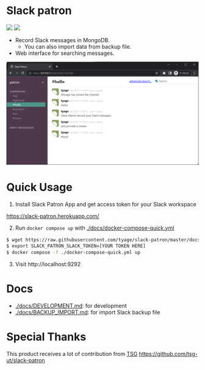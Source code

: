 # Slack patron

<a href="https://hub.docker.com/r/tyage/slack-patron-viewer"><img src="https://img.shields.io/docker/v/tyage/slack-patron-viewer?label=slack-patron-viewer" /></a>
<a href="https://hub.docker.com/r/tyage/slack-patron-logger"><img src="https://img.shields.io/docker/v/tyage/slack-patron-logger?label=slack-patron-logger" /></a>

- Record Slack messages in MongoDB.
  - You can also import data from backup file.
- Web interface for searching messages.

![](./docs/screenshot.png)

# Quick Usage

1. Install Slack Patron App and get access token for your Slack workspace

<https://slack-patron.herokuapp.com/>

2. Run `docker compose up` with [./docs/docker-compose-quick.yml](./docs/docker-compose-quick.yml)

```sh
$ wget https://raw.githubusercontent.com/tyage/slack-patron/master/docs/docker-compose-quick.yml
$ export SLACK_PATRON_SLACK_TOKEN=[YOUR TOKEN HERE]
$ docker compose -f ./docker-compose-quick.yml up
```

3. Visit http://localhost:9292

# Docs

- [./docs/DEVELOPMENT.md](./docs/DEVELOPMENT.md): for development
- [./docs/BACKUP_IMPORT.md](./docs/BACKUP_IMPORT.md): for import Slack backup file

# Special Thanks

This product receives a lot of contribution from
[TSG](https://github.com/tsg-ut) <https://github.com/tsg-ut/slack-patron>
